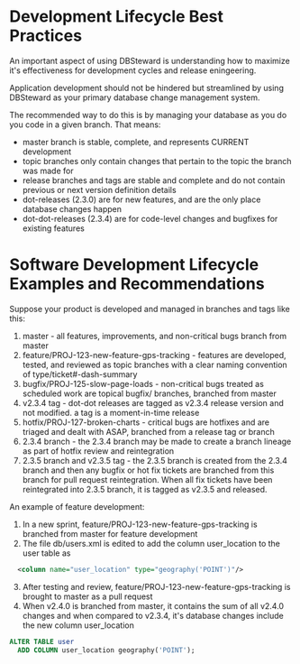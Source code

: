 # Development Lifecycle Best Practices

An important aspect of using DBSteward is understanding how to maximize it's effectiveness for development cycles and release eningeering.

Application development should not be hindered but streamlined by using DBSteward as your primary database change management system.

The recommended way to do this is by managing your database as you do you code in a given branch. That means:
- master branch is stable, complete, and represents CURRENT development
- topic branches only contain changes that pertain to the topic the branch was made for
- release branches and tags are stable and complete and do not contain previous or next version definition details
- dot-releases (2.3.0) are for new features, and are the only place database changes happen
- dot-dot-releases (2.3.4) are for code-level changes and bugfixes for existing features


# Software Development Lifecycle Examples and Recommendations

Suppose your product is developed and managed in branches and tags like this:

1. master - all features, improvements, and non-critical bugs branch from master
2. feature/PROJ-123-new-feature-gps-tracking - features are developed, tested, and reviewed as topic branches with a clear naming convention of type/ticket#-dash-summary
3. bugfix/PROJ-125-slow-page-loads - non-critical bugs treated as scheduled work are topical bugfix/ branches, branched from master
4. v2.3.4 tag - dot-dot releases are tagged as v2.3.4 release version and not modified. a tag is a moment-in-time release
5. hotfix/PROJ-127-broken-charts - critical bugs are hotfixes and are triaged and dealt with ASAP, branched from a release tag or branch
6. 2.3.4 branch - the 2.3.4 branch may be made to create a branch lineage as part of hotfix review and reintegration
7. 2.3.5 branch and v2.3.5 tag - the 2.3.5 branch is created from the 2.3.4 branch and then any bugfix or hot fix tickets are branched from this branch for pull request reintegration. When all fix tickets have been reintegrated into 2.3.5 branch, it is tagged as v2.3.5 and released.


An example of feature development:

1. In a new sprint, feature/PROJ-123-new-feature-gps-tracking is branched from master for feature development
2. The file db/users.xml is edited to add the column user_location to the user table as
```XML
  <column name="user_location" type="geography('POINT')"/>
```
3. After testing and review, feature/PROJ-123-new-feature-gps-tracking is brought to master as a pull request
4. When v2.4.0 is branched from master, it contains the sum of all v2.4.0 changes and when compared to v2.3.4, it's database changes include the new column user_location
```SQL
ALTER TABLE user
  ADD COLUMN user_location geography('POINT');
```

